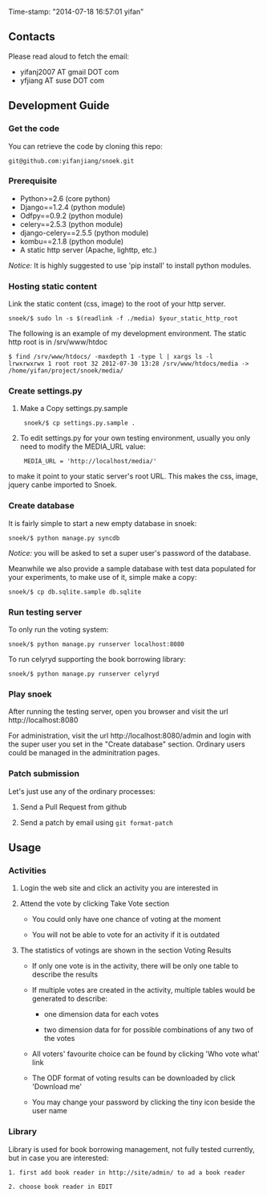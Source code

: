 Time-stamp: "2014-07-18 16:57:01 yifan"

## Contacts

Please read aloud to fetch the email:

* yifanj2007 AT gmail DOT com
* yfjiang AT suse DOT com

## Development Guide

### Get the code

You can retrieve the code by cloning this repo:

    git@github.com:yifanjiang/snoek.git

### Prerequisite

* Python>=2.6 (core python)
* Django==1.2.4 (python module)
* Odfpy==0.9.2 (python module)
* celery==2.5.3 (python module)
* django-celery==2.5.5 (python module)
* kombu==2.1.8 (python module)
* A static http server (Apache, lighttp, etc.)

*Notice:* It is highly suggested to use 'pip install' to install python modules.

### Hosting static content

Link the static content (css, image) to the root of your http server.

    snoek/$ sudo ln -s $(readlink -f ./media) $your_static_http_root

The following is an example of my development environment. The static
http root is in /srv/www/htdoc

    $ find /srv/www/htdocs/ -maxdepth 1 -type l | xargs ls -l
    lrwxrwxrwx 1 root root 32 2012-07-30 13:28 /srv/www/htdocs/media -> /home/yifan/project/snoek/media/

### Create settings.py


1. Make a Copy settings.py.sample

        snoek/$ cp settings.py.sample .

2. To edit settings.py for your own testing environment, usually you
only need to modify the MEDIA_URL value:

        MEDIA_URL = 'http://localhost/media/'

to make it point to your static server's root URL. This makes the css,
image, jquery canbe imported to Snoek.

### Create database

It is fairly simple to start a new empty database in snoek:

    snoek/$ python manage.py syncdb

*Notice:* you will be asked to set a super user's password of the
database.

Meanwhile we also provide a sample database with test data populated
for your experiments, to make use of it, simple make a copy:

    snoek/$ cp db.sqlite.sample db.sqlite

### Run testing server

To only run the voting system:

    snoek/$ python manage.py runserver localhost:8080

To run celyryd supporting the book borrowing library:

    snoek/$ python manage.py runserver celyryd

### Play snoek

After running the testing server, open you browser and visit the url
http://localhost:8080

For administration, visit the url http://localhost:8080/admin and
login with the super user you set in the "Create database"
section. Ordinary users could be managed in the adminitration pages.

### Patch submission

Let's just use any of the ordinary processes:

1. Send a Pull Request from github

2. Send a patch by email using `git format-patch` 

## Usage

### Activities

1. Login the web site and click an activity you are interested in

2. Attend the vote by clicking Take Vote section

    * You could only have one chance of voting at the moment

    * You will not be able to vote for an activity if it is outdated

3. The statistics of votings are shown in the section Voting Results

    * If only one vote is in the activity, there will be only one table to describe the results

    * If multiple votes are created in the activity, multiple tables would be generated to describe:

        - one dimension data for each votes

        - two dimension data for for possible combinations of any two of the votes

    * All voters' favourite choice can be found by clicking 'Who vote what' link

    * The ODF format of voting results can be downloaded by click 'Download me'

    * You may change your password by clicking the tiny icon beside the user name

### Library

Library is used for book borrowing management, not fully tested
currently, but in case you are interested:

    1. first add book reader in http://site/admin/ to ad a book reader

    2. choose book reader in EDIT
